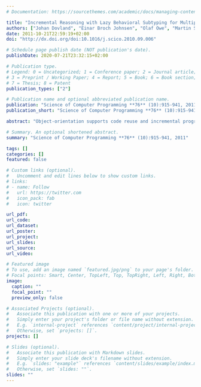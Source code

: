 ```yaml
---
# Documentation: https://sourcethemes.com/academic/docs/managing-content/

title: "Incremental Reasoning with Lazy Behavioral Subtyping for Multiple Inheritance"
authors: ["Johan Dovland", "Einar Broch Johnsen", "Olaf Owe", "Martin Steffen"]
date: 2011-10-21T22:59:19+02:00
doi: "http://dx.doi.org/doi:10.1016/j.scico.2010.09.006"

# Schedule page publish date (NOT publication's date).
publishDate: 2020-07-21T23:32:15+02:00

# Publication type.
# Legend: 0 = Uncategorized; 1 = Conference paper; 2 = Journal article;
# 3 = Preprint / Working Paper; 4 = Report; 5 = Book; 6 = Book section;
# 7 = Thesis; 8 = Patent
publication_types: ["2"]

# Publication name and optional abbreviated publication name.
publication: "Science of Computer Programming **76** (10):915-941, 2011. © Elsevier. "
publication_short: "Science of Computer Programming **76** (10):915-941, 2011"

abstract: "Object-orientation supports code reuse and incremental programming. Multiple inheritance increases the possibilities for code reuse, but complicates the binding of method calls and thereby program analysis. Behavioral subtyping allows program analysis under an open world assumption; i.e., under the assumption that class hierarchies are extensible. However, method redefinition is severely restricted by behavioral subtyping, and multiple inheritance may lead to conflicting restrictions from independently designed superclasses. This paper presents a more liberal approach to incremental reasoning for multiple inheritance under an open world assumption. The approach, based on lazy behavioral subtyping, is well-suited for multiple inheritance, as it incrementally imposes context-dependent behavioral constraints on new subclasses. We first present the approach for a simple language and show how incremental reasoning can be combined with flexible code reuse. Then this language is extended with a hierarchy of interface types which is independent of the class hierarchy. In this setting, flexible code reuse can be combined with modular reasoning about external calls in the sense that each class is analyzed only once. We formalize the approach as a calculus and show soundness for both languages."

# Summary. An optional shortened abstract.
summary: "Science of Computer Programming **76** (10):915-941, 2011"

tags: []
categories: []
featured: false

# Custom links (optional).
#   Uncomment and edit lines below to show custom links.
# links:
# - name: Follow
#   url: https://twitter.com
#   icon_pack: fab
#   icon: twitter

url_pdf:
url_code:
url_dataset:
url_poster:
url_project:
url_slides:
url_source:
url_video:

# Featured image
# To use, add an image named `featured.jpg/png` to your page's folder. 
# Focal points: Smart, Center, TopLeft, Top, TopRight, Left, Right, BottomLeft, Bottom, BottomRight.
image:
  caption: ""
  focal_point: ""
  preview_only: false

# Associated Projects (optional).
#   Associate this publication with one or more of your projects.
#   Simply enter your project's folder or file name without extension.
#   E.g. `internal-project` references `content/project/internal-project/index.md`.
#   Otherwise, set `projects: []`.
projects: []

# Slides (optional).
#   Associate this publication with Markdown slides.
#   Simply enter your slide deck's filename without extension.
#   E.g. `slides: "example"` references `content/slides/example/index.md`.
#   Otherwise, set `slides: ""`.
slides: ""
---
```


